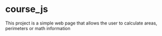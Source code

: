 # course_js
This project is a simple web page that allows the user to calculate areas, perimeters or math information
